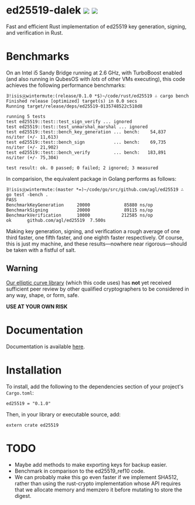 # ed25519-dalek ![](https://img.shields.io/crates/v/ed25519-dalek.svg) ![](https://docs.rs/ed25519-dalek/badge.svg)

Fast and efficient Rust implementation of ed25519 key generation, signing, and
verification in Rust.

# Benchmarks

On an Intel i5 Sandy Bridge running at 2.6 GHz, with TurboBoost enabled (and
also running in QubesOS with *lots* of other VMs executing), this code
achieves the following performance benchmarks:

    ∃!isisⒶwintermute:(release/0.1.0 *$)~/code/rust/ed25519 ∴ cargo bench
    Finished release [optimized] target(s) in 0.0 secs
    Running target/release/deps/ed25519-0135748522c518d8

    running 5 tests
    test ed25519::test::test_sign_verify ... ignored
    test ed25519::test::test_unmarshal_marshal ... ignored
    test ed25519::test::bench_key_generation ... bench:    54,837   ns/iter (+/- 11,613)
    test ed25519::test::bench_sign           ... bench:    69,735   ns/iter (+/- 21,902)
    test ed25519::test::bench_verify         ... bench:   183,891   ns/iter (+/- 75,304)

    test result: ok. 0 passed; 0 failed; 2 ignored; 3 measured

In comparision, the equivalent package in Golang performs as follows:

    ∃!isisⒶwintermute:(master *=)~/code/go/src/github.com/agl/ed25519 ∴ go test -bench .
    PASS
    BenchmarkKeyGeneration     20000             85880 ns/op
    BenchmarkSigning           20000             89115 ns/op
    BenchmarkVerification      10000            212585 ns/op
    ok      github.com/agl/ed25519  7.500s

Making key generation, signing, and verification a rough average of one third
faster, one fifth faster, and one eighth faster respectively.  Of course, this
is just my machine, and these results—nowhere near rigorous—should be taken
with a fistful of salt.

## Warning

[Our elliptic curve library](https://github.com/isislovecruft/curve25519-dalek)
(which this code uses) has **not** yet received sufficient peer review by
other qualified cryptographers to be considered in any way, shape, or form,
safe.

**USE AT YOUR OWN RISK**

# Documentation

Documentation is available [here](https://docs.rs/ed25519-dalek).

# Installation

To install, add the following to the dependencies section of your project's
`Cargo.toml`:

    ed25519 = "0.1.0"

Then, in your library or executable source, add:

    extern crate ed25519

# TODO

 * Maybe add methods to make exporting keys for backup easier.
 * Benchmark in comparison to the ed25519_ref10 code.
 * We can probably make this go even faster if we implement SHA512,
   rather than using the rust-crypto implementation whose API requires
   that we allocate memory and memzero it before mutating to store the
   digest.
